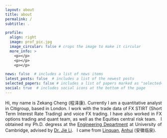 ```yaml
---
layout: about
title: about
permalink: /
subtitle: .

profile:
  align: right
  image: prof_pic.jpg
  image_circular: false # crops the image to make it circular
  more_info: >
    <p></p>
    <p></p>
    <p></p>

news: false  # includes a list of news items
latest_posts: false  # includes a list of the newest posts
selected_papers: false # includes a list of papers marked as "selected={true}"
social: true  # includes social icons at the bottom of the page
---
```


<div style='text-align: justify;'>
Hi, my name is Zekang Cheng (程泽康). Currently I am a quantitative analyst in Citigroup, based in London. I work with the trade data of FX STIRT (Short Term Interest Rate Trading) and voice FX trading. I have also worked in FX options trading and quant team, as well as the Equities central risk team.
&nbsp;
I obtained my Ph.D. degress at the <a href="http://www.eng.cam.ac.uk/">Engineering Department</a> at University of Cambridge, advised by <a href="https://www.ieef.cam.ac.uk/user/jl305">Dr. Jie Li</a>. 
&nbsp;
I came from <a href="https://en.wikipedia.org/wiki/Linquan_County">Linquan</a>, <a href="https://en.wikipedia.org/wiki/Anhui">Anhui</a> (安徽临泉). 
</div>

